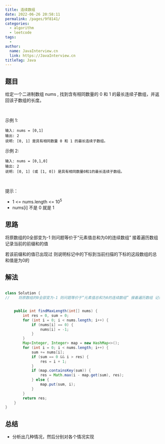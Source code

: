 ```yaml
---
title: 连续数组
date: 2022-06-26 20:58:11
permalink: /pages/9f8141/
categories:
  - algorithm
  - leetcode
tags:
  - 
author: 
  name: JavaInterview.cn
  link: https://JavaInterview.cn
titleTag: Java
---
```


## 题目

给定一个二进制数组 nums , 找到含有相同数量的 0 和 1 的最长连续子数组，并返回该子数组的长度。

 

示例 1:

    输入: nums = [0,1]
    输出: 2
    说明: [0, 1] 是具有相同数量 0 和 1 的最长连续子数组。
示例 2:

    输入: nums = [0,1,0]
    输出: 2
    说明: [0, 1] (或 [1, 0]) 是具有相同数量0和1的最长连续子数组。
 

提示：

- 1 <= nums.length <= 10<sup>5</sup>
- nums[i] 不是 0 就是 1


## 思路

将原数组的0全部变为-1 则问题等价于“元素值总和为0的连续数组” 接着遍历数组 记录当前的前缀和的值 

若该前缀和的值已出现过 则说明标记中的下标到当前扫描的下标的这段数组的总和值是为0的

## 解法
```java

class Solution {
//    将原数组的0全部变为-1 则问题等价于“元素值总和为0的连续数组” 接着遍历数组 记录当前的前缀和的值 若该前缀和的值已出现过 则说明标记中的下标到当前扫描的下标的这段数组的总和值是为0的


    public int findMaxLength(int[] nums) {
        int res = 0, sum = 0;
        for (int i = 0; i < nums.length; i++) {
            if (nums[i] == 0) {
                nums[i] = -1;
            }
        }
        Map<Integer, Integer> map = new HashMap<>();
        for (int i = 0; i < nums.length; i++) {
            sum += nums[i];
            if (sum == 0 && i > res) {
                res = i + 1;
            }
            if (map.containsKey(sum)) {
                res = Math.max(i - map.get(sum), res);
            } else {
                map.put(sum, i);
            }
        }
        return res;
    }
}
```

## 总结

- 分析出几种情况，然后分别对各个情况实现 
